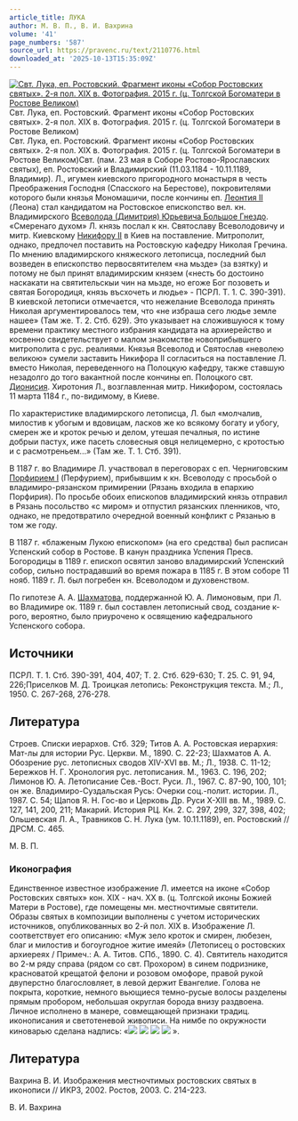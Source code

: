```yaml
---
article_title: ЛУКА
author: М. В. П., В. И. Вахрина
volume: '41'
page_numbers: '587'
source_url: https://pravenc.ru/text/2110776.html
downloaded_at: '2025-10-13T15:35:09Z'
---
```


[![Свт. Лука, еп. Ростовский. Фрагмент иконы «Собор Ростовских святых». 2-я пол. XIX в. Фотография. 2015 г. (ц. Толгской Богоматери в Ростове Великом)](https://pravenc.ru/data/2017/02/28/1236677745/i200.jpg "Кликните для увеличения картинки")](https://pravenc.ru/data/2017/02/28/1236677745/i400.jpg)Свт. Лука, еп. Ростовский. Фрагмент иконы «Собор Ростовских святых». 2-я пол. XIX в. Фотография. 2015 г. (ц. Толгской Богоматери в Ростове Великом)  
Свт. Лука, еп. Ростовский. Фрагмент иконы «Собор Ростовских святых». 2-я пол. XIX в. Фотография. 2015 г. (ц. Толгской Богоматери в Ростове Великом)Свт. (пам. 23 мая в Соборе Ростово-Ярославских святых), еп. Ростовский и Владимирский (11.03.1184 - 10.11.1189, Владимир). Л., игумен киевского пригородного монастыря в честь Преображения Господня (Спасского на Берестове), покровителями которого были князья Мономашичи, после кончины еп. [Леонтия II](<https://pravenc.ru/text/Леонтия II.html>) (Леона) стал кандидатом на Ростовское епископство вел. кн. Владимирского [Всеволода (Димитрия) Юрьевича Большое Гнездо](<https://pravenc.ru/text/Всеволода (Димитрия) Юрьевича Большое Гнездо.html>). «Смеренаго духом» Л. князь послал к кн. Святославу Всеволодовичу и митр. Киевскому [Никифору II](<https://pravenc.ru/text/Никифору II.html>) в Киев на поставление. Митрополит, однако, предпочел поставить на Ростовскую кафедру Николая Гречина. По мнению владимирского княжеского летописца, последний был возведен в епископство первосвятителем «на мьзде» (за взятку) и потому не был принят владимирским князем («несть бо достоино наскакати на святительскыи чин на мьзде, но егоже Бог позоветь и святая Богородиця, князь въсхочеть и людье» - ПСРЛ. Т. 1. С. 390-391). В киевской летописи отмечается, что нежелание Всеволода принять Николая аргументировалось тем, что «не избраша сего людье земле нашее» (Там же. Т. 2. Стб. 629). Это указывает на сложившуюся к тому времени практику местного избрания кандидата на архиерейство и косвенно свидетельствует о малом знакомстве новоприбывшего митрополита с рус. реалиями. Князья Всеволод и Святослав «неволею великою» сумели заставить Никифора II согласиться на поставление Л. вместо Николая, переведенного на Полоцкую кафедру, также ставшую незадолго до того вакантной после кончины еп. Полоцкого свт. [Дионисия](https://pravenc.ru/text/Дионисий.html). Хиротония Л., возглавленная митр. Никифором, состоялась 11 марта 1184 г., по-видимому, в Киеве.

По характеристике владимирского летописца, Л. был «молчалив, милостив к убогым и вдовицам, ласков же ко всякому богату и убогу, смерен же и кроток речью и делом, утешая печалныя, по истине добрыи пастух, иже пасеть словесныя овця нелицемерно, с кротостью и с расмотреньем...» (Там же. Т. 1. Стб. 391).

В 1187 г. во Владимире Л. участвовал в переговорах с еп. Черниговским [Порфирием I](<https://pravenc.ru/text/Порфирием I.html>) (Перфурием), прибывшим к кн. Всеволоду с просьбой о владимиро-рязанском примирении (Рязань входила в епархию Порфирия). По просьбе обоих епископов владимирский князь отправил в Рязань посольство «с миром» и отпустил рязанских пленников, что, однако, не предотвратило очередной военный конфликт с Рязанью в том же году.

В 1187 г. «блаженым Лукою епископом» (на его средства) был расписан Успенский собор в Ростове. В канун праздника Успения Пресв. Богородицы в 1189 г. епископ освятил заново владимирский Успенский собор, сильно пострадавший во время пожара в 1185 г. В этом соборе 11 нояб. 1189 г. Л. был погребен кн. Всеволодом и духовенством.

По гипотезе А. А. [Шахматова](https://pravenc.ru/text/Шахматов.html), поддержанной Ю. А. Лимоновым, при Л. во Владимире ок. 1189 г. был составлен летописный свод, создание к-рого, вероятно, было приурочено к освящению кафедрального Успенского собора.

## Источники

ПСРЛ. Т. 1. Стб. 390-391, 404, 407; Т. 2. Стб. 629-630; Т. 25. С. 91, 94, 226;Приселков М. Д. Троицкая летопись: Реконструкция текста. М.; Л., 1950. С. 267-268, 276-278.

## Литература

Строев. Списки иерархов. Стб. 329; Титов А. А. Ростовская иерархия: Мат-лы для истории Рус. Церкви. М., 1890. С. 22-23; Шахматов А. А. Обозрение рус. летописных сводов XIV-XVI вв. М.; Л., 1938. С. 11-12; Бережков Н. Г. Хронология рус. летописания. М., 1963. С. 196, 202; Лимонов Ю. А. Летописание Сев.-Вост. Руси. Л., 1967. С. 87-90, 100, 101; он же. Владимиро-Суздальская Русь: Очерки соц.-полит. истории. Л., 1987. С. 54; Щапов Я. Н. Гос-во и Церковь Др. Руси X-XIII вв. М., 1989. С. 127, 141, 200, 211; Макарий. История РЦ. Кн. 2. С. 297, 299, 327, 398, 402; Ольшевская Л. А., Травников С. Н. Лука (ум. 10.11.1189), еп. Ростовский // ДРСМ. С. 465.

М. В. П. 

### Иконография

Единственное известное изображение Л. имеется на иконе «Собор Ростовских святых» кон. XIX - нач. XX в. (ц. Толгской иконы Божией Матери в Ростове), где помещены мн. местночтимые святители. Образы святых в композиции выполнены с учетом исторических источников, опубликованных во 2-й пол. XIX в. Изображение Л. соответствует его описанию: «Муж зело кроток и смирен, любезен, благ и милостив и богоугодное житие имеяй» (Летописец о ростовских архиереях / Примеч.: А. А. Титов. СПб., 1890. С. 4). Святитель находится во 2-м ряду справа (рядом со свт. Прохором) в синем подризнике, красноватой крещатой фелони и розовом омофоре, правой рукой двуперстно благословляет, в левой держит Евангелие. Голова не покрыта, короткие, немного вьющиеся темно-русые волосы разделены прямым пробором, небольшая округлая борода внизу раздвоена. Личное исполнено в манере, совмещающей признаки традиц. иконописания и светотеневой живописи. На нимбе по окружности киноварью сделана надпись: «![](<https://pravenc.ru/char/26526/xf1xe2. /image.png>) ![](<https://pravenc.ru/char/26526/ xebxf3xeaxe0. /image.png>) ![](<https://pravenc.ru/char/26526/ xe5xefxeaxefxfa /image.png>) ![](<https://pravenc.ru/char/26526/ xf0xeexf1xf2./image.png>) ».

## Литература

Вахрина В. И. Изображения местночтимых ростовских святых в иконописи // ИКРЗ, 2002. Ростов, 2003. С. 214-223.

В. И. Вахрина
